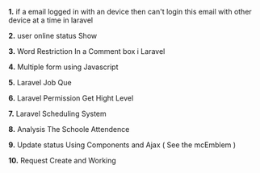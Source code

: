 __1.__  if a email logged in with an device then can't login this email with other device at a time in laravel

__2.__  user online status Show

__3.__  Word Restriction In a Comment box i Laravel

__4.__ Multiple form using Javascript

__5.__ Laravel Job Que

__6.__ Laravel Permission Get Hight Level

__7.__ Laravel Scheduling System

__8.__ Analysis The Schoole Attendence

__9.__ Update status Using Components and Ajax ( See the mcEmblem )

__10.__ Request Create and Working


